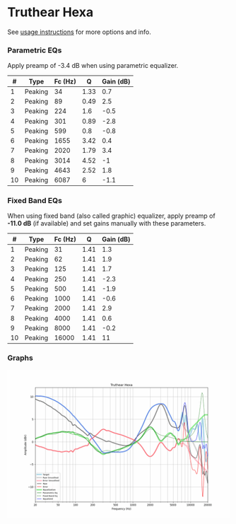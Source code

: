 # Truthear Hexa
See [usage instructions](https://github.com/jaakkopasanen/AutoEq#usage) for more options and info.

### Parametric EQs
Apply preamp of -3.4 dB when using parametric equalizer.

|   # | Type    |   Fc (Hz) |    Q |   Gain (dB) |
|-----|---------|-----------|------|-------------|
|   1 | Peaking |        34 | 1.33 |         0.7 |
|   2 | Peaking |        89 | 0.49 |         2.5 |
|   3 | Peaking |       224 | 1.6  |        -0.5 |
|   4 | Peaking |       301 | 0.89 |        -2.8 |
|   5 | Peaking |       599 | 0.8  |        -0.8 |
|   6 | Peaking |      1655 | 3.42 |         0.4 |
|   7 | Peaking |      2020 | 1.79 |         3.4 |
|   8 | Peaking |      3014 | 4.52 |        -1   |
|   9 | Peaking |      4643 | 2.52 |         1.8 |
|  10 | Peaking |      6087 | 6    |        -1.1 |

### Fixed Band EQs
When using fixed band (also called graphic) equalizer, apply preamp of **-11.0 dB** (if available) and set gains manually with these parameters.

|   # | Type    |   Fc (Hz) |    Q |   Gain (dB) |
|-----|---------|-----------|------|-------------|
|   1 | Peaking |        31 | 1.41 |         1.3 |
|   2 | Peaking |        62 | 1.41 |         1.9 |
|   3 | Peaking |       125 | 1.41 |         1.7 |
|   4 | Peaking |       250 | 1.41 |        -2.3 |
|   5 | Peaking |       500 | 1.41 |        -1.9 |
|   6 | Peaking |      1000 | 1.41 |        -0.6 |
|   7 | Peaking |      2000 | 1.41 |         2.9 |
|   8 | Peaking |      4000 | 1.41 |         0.6 |
|   9 | Peaking |      8000 | 1.41 |        -0.2 |
|  10 | Peaking |     16000 | 1.41 |        11   |

### Graphs
![](./Truthear%20Hexa.png)
